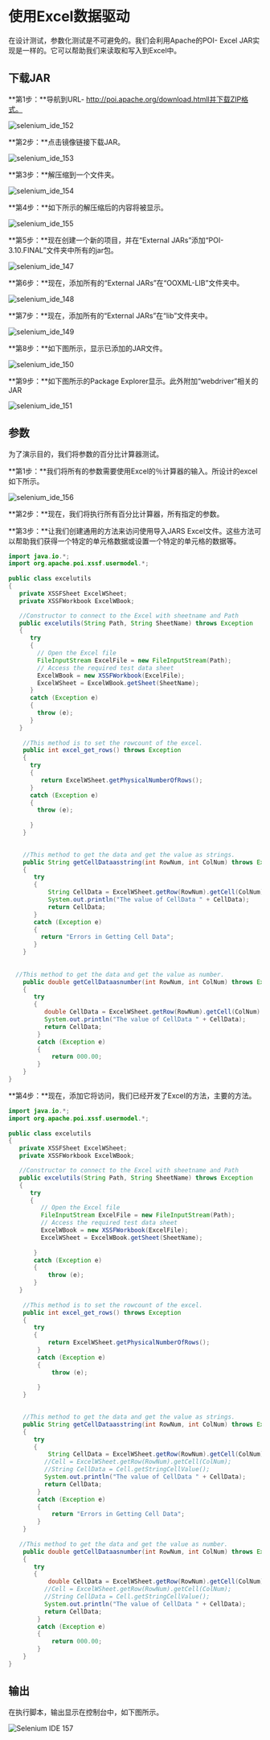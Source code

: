 # 使用Excel数据驱动

在设计测试，参数化测试是不可避免的。我们会利用Apache的POI- Excel JAR实现是一样的。它可以帮助我们来读取和写入到Excel中。

## 下载JAR

**第1步：**导航到URL- http://poi.apache.org/download.htmll并下载ZIP格式。

![selenium_ide_152](images/0F41RY5-0.jpg)

**第2步：**点击镜像链接下载JAR。

![selenium_ide_153](images/0F41U219-1.jpg)

**第3步：**解压缩到一个文件夹。

![selenium_ide_154](images/0F41V5J-2.jpg)

**第4步：**如下所示的解压缩后的内容将被显示。

![selenium_ide_155](images/0F41WF5-3.jpg)

**第5步：**现在创建一个新的项目，并在“External JARs”添加“POI-3.10.FINAL”文件夹中所有的jar包。

![selenium_ide_147](images/0F41W442-4.jpg)

**第6步：**现在，添加所有的“External JARs”在“OOXML-LIB”文件夹中。

![selenium_ide_148](images/0F41VM4-5.jpg)

**第7步：**现在，添加所有的“External JARs”在“lib”文件夹中。

![selenium_ide_149](images/0F41UY3-6.jpg)

**第8步：**如下图所示，显示已添加的JAR文件。

![selenium_ide_150](images/0F41TW9-7.jpg)

**第9步：**如下图所示的Package Explorer显示。此外附加“webdriver”相关的JAR

![selenium_ide_151](images/0F41R115-8.jpg)

## 参数

为了演示目的，我们将参数的百分比计算器测试。

**第1步：**我们将所有的参数需要使用Excel的％计算器的输入。所设计的excel如下所示。

![selenium_ide_156](images/0F41V238-9.jpg)

**第2步：**现在，我们将执行所有百分比计算器，所有指定的参数。

**第3步：**让我们创建通用的方法来访问使用导入JARS Excel文件。这些方法可以帮助我们获得一个特定的单元格数据或设置一个特定的单元格的数据等。

```java
import java.io.*;
import org.apache.poi.xssf.usermodel.*;
    
public class excelutils 
{
   private XSSFSheet ExcelWSheet;
   private XSSFWorkbook ExcelWBook;

   //Constructor to connect to the Excel with sheetname and Path
   public excelutils(String Path, String SheetName) throws Exception 
   {
	  try 
	  {
	    // Open the Excel file
	    FileInputStream ExcelFile = new FileInputStream(Path);
	    // Access the required test data sheet
	    ExcelWBook = new XSSFWorkbook(ExcelFile);
	    ExcelWSheet = ExcelWBook.getSheet(SheetName);    
	  } 
	  catch (Exception e)
	  {
	    throw (e);           
	  }
   }
              
    //This method is to set the rowcount of the excel.
    public int excel_get_rows() throws Exception 
    {
	  try 
	  {
	     return ExcelWSheet.getPhysicalNumberOfRows();           
	  } 
	  catch (Exception e)
	  {
	  	throw (e);
         
	  }
    }
        

    //This method to get the data and get the value as strings.
    public String getCellDataasstring(int RowNum, int ColNum) throws Exception
    {
	   try
	   {
		   String CellData = ExcelWSheet.getRow(RowNum).getCell(ColNum).getStringCellValue();
		   System.out.println("The value of CellData " + CellData);
		   return CellData;
	   }
	   catch (Exception e)
	   {
	   	 return "Errors in Getting Cell Data";
	   }
    }
    
 
  //This method to get the data and get the value as number.
    public double getCellDataasnumber(int RowNum, int ColNum) throws Exception
    {
	   try
	   {
		  double CellData = ExcelWSheet.getRow(RowNum).getCell(ColNum).getNumericCellValue();
		  System.out.println("The value of CellData " + CellData);
		  return CellData;
		}
		catch (Exception e)
		{
			return 000.00;
		}
    }
}

```

**第4步：**现在，添加它将访问，我们已经开发了Excel的方法，主要的方法。

```java
import java.io.*;
import org.apache.poi.xssf.usermodel.*;
    
public class excelutils 
{
   private XSSFSheet ExcelWSheet;
   private XSSFWorkbook ExcelWBook;

   //Constructor to connect to the Excel with sheetname and Path
   public excelutils(String Path, String SheetName) throws Exception 
   {
	  try 
	  {
		 // Open the Excel file
		 FileInputStream ExcelFile = new FileInputStream(Path);
		 // Access the required test data sheet
		 ExcelWBook = new XSSFWorkbook(ExcelFile);
		 ExcelWSheet = ExcelWBook.getSheet(SheetName);    
	
	   } 
	   catch (Exception e)
	   {
		   throw (e);           
	   }
   }
              
    //This method is to set the rowcount of the excel.
    public int excel_get_rows() throws Exception 
    {
	   try 
	   {
		   return ExcelWSheet.getPhysicalNumberOfRows();           
		} 
		catch (Exception e)
		{
			throw (e);
		
		}
    }
      

    //This method to get the data and get the value as strings.
    public String getCellDataasstring(int RowNum, int ColNum) throws Exception
    {
	   try
	   {
		   String CellData = ExcelWSheet.getRow(RowNum).getCell(ColNum).getStringCellValue();
		  //Cell = ExcelWSheet.getRow(RowNum).getCell(ColNum);
		  //String CellData = Cell.getStringCellValue();
		  System.out.println("The value of CellData " + CellData);
		  return CellData;
		}
		catch (Exception e)
		{
			return "Errors in Getting Cell Data";
		}
    }
    
   //This method to get the data and get the value as number.
    public double getCellDataasnumber(int RowNum, int ColNum) throws Exception
    {
	   try
	   {
		   double CellData = ExcelWSheet.getRow(RowNum).getCell(ColNum).getNumericCellValue();
		  //Cell = ExcelWSheet.getRow(RowNum).getCell(ColNum);
		  //String CellData = Cell.getStringCellValue();
		  System.out.println("The value of CellData " + CellData);
		  return CellData;
		}
		catch (Exception e)
		{
			return 000.00;
		}
    }    
}

```

## 输出

在执行脚本，输出显示在控制台中，如下图所示。

![Selenium IDE 157](images/0F41T092-10.jpg)